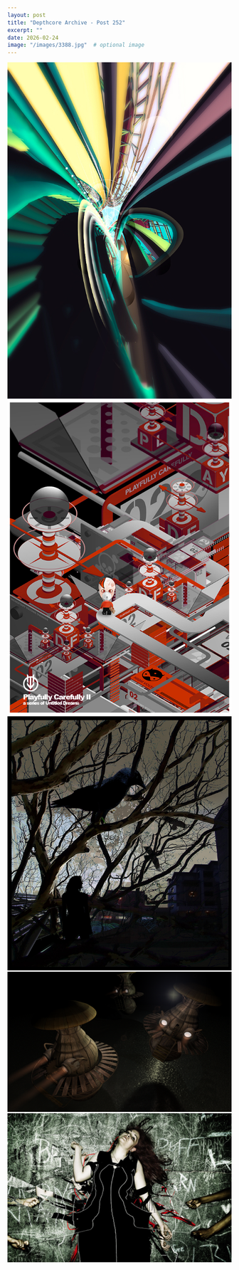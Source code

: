 ```yaml
---
layout: post
title: "Depthcore Archive - Post 252"
excerpt: ""
date: 2026-02-24
image: "/images/3388.jpg"  # optional image
---
```


<img src="/images/3388.jpg">
<img src="/images/3395.jpg" alt="3395.jpg"/>
<img src="/images/3397.jpg" alt="3397.jpg"/>
<img src="/images/3399.jpg" alt="3399.jpg"/>
<img src="/images/3400.jpg" alt="3400.jpg"/>
